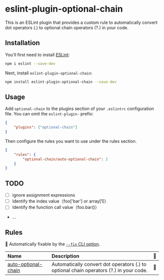 # eslint-plugin-optional-chain

This is an ESLint plugin that provides a custom rule to automatically convert dot operators (.) to optional chain operators (?.) in your code.

## Installation

You'll first need to install [ESLint](https://eslint.org/):

```sh
npm i eslint --save-dev
```

Next, install `eslint-plugin-optional-chain`:

```sh
npm install eslint-plugin-optional-chain --save-dev
```

## Usage

Add `optional-chain` to the plugins section of your `.eslintrc` configuration file. You can omit the `eslint-plugin-` prefix:

```json
{
	"plugins": ["optional-chain"]
}
```

Then configure the rules you want to use under the rules section.

```json
{
	"rules": {
		"optional-chain/auto-optional-chain": 2
	}
}
```

## TODO

- [ ] ignore assignment expressions
- [ ] Identify the index value（foo['bar'] or array[1]）
- [ ] Identify the function call value（foo.bar()）

- ...

## Rules

<!-- begin auto-generated rules list -->

🔧 Automatically fixable by the [`--fix` CLI option](https://eslint.org/docs/user-guide/command-line-interface#--fix).

| Name                                                     | Description                                                                            | 🔧  |
| :------------------------------------------------------- | :------------------------------------------------------------------------------------- | :-- |
| [auto-optional-chain](docs/rules/auto-optional-chain.md) | Automatically convert dot operators (.) to optional chain operators (?.) in your code. | 🔧  |

<!-- end auto-generated rules list -->
